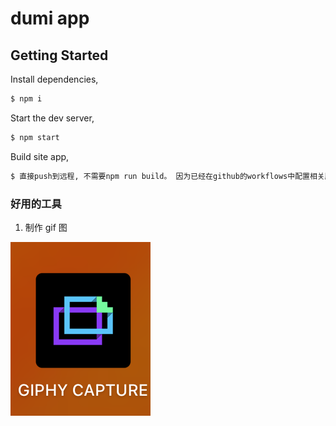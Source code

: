 # dumi app

## Getting Started

Install dependencies,

```bash
$ npm i
```

Start the dev server,

```bash
$ npm start
```

Build site app,

```bash
$ 直接push到远程, 不需要npm run build。 因为已经在github的workflows中配置相关脚本。
```

### 好用的工具

1. 制作 gif 图

![Alt text](/src/images/image.png)
